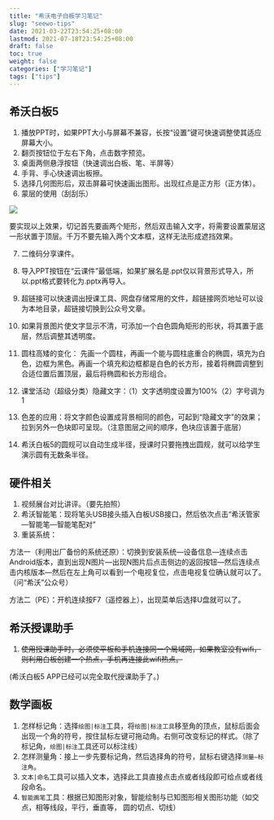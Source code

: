 ```yaml
---
title: "希沃电子白板学习笔记"
slug: "seewo-tips"
date: 2021-03-22T23:54:25+08:00
lastmod: 2021-07-18T23:54:25+08:00
draft: false
toc: true
weight: false
categories: ["学习笔记"]
tags: ["tips"]
---
```


##  希沃白板5

1. 播放PPT时，如果PPT大小与屏幕不兼容，长按“设置”键可快速调整使其适应屏幕大小。
2. 翻页按钮位于左右下角，点击数字预览。
3. 桌面两侧悬浮按钮（快速调出白板、笔、半屏等）
4. 手背、手心快速调出板擦。
5. 选择几何图形后，双击屏幕可快速画出图形。出现红点是正方形（正方体）。
6. 蒙层的使用（刮刮乐）

![](https://cdn.jsdelivr.net/gh/iwyang/pic/20210418203212.jpg)

要实现以上效果，切记首先要画两个矩形，然后双击输入文字，将需要设置蒙层这一形状置于顶层。千万不要先输入两个文本框，这样无法形成遮挡效果。

7. 二维码分享课件。

8. 导入PPT按钮在“云课件”最低端，如果扩展名是.ppt仅以背景形式导入，所以.ppt格式要转化为.pptx再导入。

9. 超链接可以快速调出授课工具、网盘存储常用的文件，超链接网页地址可以设为本地目录，超链接切换到公众号文章。

10. 如果背景图片使文字显示不清，可添加一个白色圆角矩形的形状，将其置于底层，然后调整其透明度。

11. 圆柱高矮的变化： 先画一个圆柱，再画一个能与圆柱底重合的椭圆，填充为白色，边框为黑色。再画一个填充和边框都是白色的长方形，接着将椭圆调整到合适位置后置顶层，最后将椭圆和长方形组合。

12. 课堂活动（超级分类）隐藏文字：（1）文字透明度设置为100%（2）字号调为1

13. 色差的应用：将文字颜色设置成背景相同的颜色，可起到“隐藏文字”的效果；拉到另外一色块即可呈现。（注意图层之间的顺序，色块应该置于底层）

14. 希沃白板5的圆规可以自动生成半径，授课时只要拖拽出圆规，就可以给学生演示圆有无数条半径。


## 硬件相关

1. 视频展台对比讲评。（要先拍照）
2. 希沃智能笔：现将笔头USB接头插入白板USB接口，然后依次点击“希沃管家—智能笔—智能笔配对”
3. 重装系统：

方法一（利用出厂备份的系统还原）：切换到安装系统—设备信息—连续点击Android版本，直到出现N图片—出现N图片后点击侧边的返回按钮—然后连续点击内核版本—然后在左上角可以看到一个电视复位，点击电视复位确认就可以了。（问“希沃”公众号）

方法二（PE）：开机连续按F7（遥控器上），出现菜单后选择U盘就可以了。

## 希沃授课助手

1. ~~使用授课助手时，必须使平板和手机连接同一个局域网，如果教室没有wifi，则利用白板创建一个热点，手机再连接此wifi热点。~~

(希沃白板5 APP已经可以完全取代授课助手了。)

## 数学画板

1. 怎样标记角：选择`绘图|标注`工具，将`绘图|标注工具`移至角的顶点，鼠标后面会出现一个角的符号，按住鼠标左键可拖动角。右侧可改变标记的样式。（除了标记角，`绘图|标注`工具还可以标注线）
2. 怎样测量角：接上一步先要标记角，然后选择角的符号，鼠标右键选择`测量—标注角`。
3. `文本|命名`工具可以插入文本，选择此工具直接点击点或者线段即可给点或者线段命名。
4. `智能画笔`工具：根据已知图形对象，智能绘制与已知图形相关图形功能（如交点，相等线段，平行，垂直等， 圆的切点、切线）



